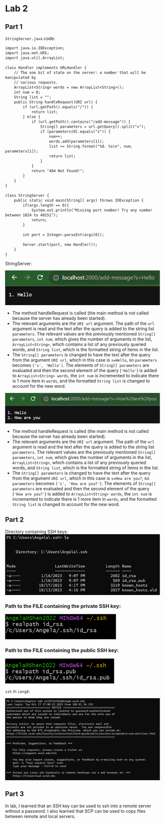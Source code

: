 # Lab 2

## Part 1

`StringServer.java` code:
```
import java.io.IOException;
import java.net.URI;
import java.util.ArrayList;

class Handler implements URLHandler {
    // The one bit of state on the server: a number that will be manipulated by
    // various requests.
    ArrayList<String> words = new ArrayList<String>();
    int num = 0;
    String list = "";
    public String handleRequest(URI url) {
        if (url.getPath().equals("/")) {
            return list;
        } else {
            if (url.getPath().contains("/add-message")) {
                String[] parameters = url.getQuery().split("=");
                if (parameters[0].equals("s")) {
		            num++;
                    words.add(parameters[1]);
                    list += String.format("%d. %s\n", num, parameters[1]);
		            return list;
                }
            }
            return "404 Not Found!";
        }
    }
}

class StringServer {
    public static void main(String[] args) throws IOException {
        if(args.length == 0){
            System.out.println("Missing port number! Try any number between 1024 to 49151");
            return;
        }

        int port = Integer.parseInt(args[0]);

        Server.start(port, new Handler()); 
    }
}
```

StringServer:

![Image](ss1.png)

- The method handleRequest is called (the main method is not called because the server has already been started).
- The relevant arguments are the `URI url` argument. The path of the `url` argument is read and the text after the query is added to the string list `parameters`. The relevant values are the previously mentioned `String[] parameters`, `int num`, which gives the number of arguments in the list, `ArrayList<String>`, which contains a list of any previously queried words, and `String list`, which is the formatted string of items in the list.
- The `String[] parameters` is changed to have the text after the query from the argument `URI url`, which in this case is `s=Hello`, so `parameters` becomes `['s', 'Hello']`. The elements of `String[] parameters` are evaluated and then the second element of the query (`'Hello'`) is added to `ArrayList<String> words`, the `int num` is incremented to indicate there is 1 more item in `words`, and the formatted `String list` is changed to account for the new word.

![Image](ss2.png)

- The method handleRequest is called (the main method is not called because the server has already been started).
- The relevant arguments are the `URI url` argument. The path of the `url` argument is read and the text after the query is added to the string list `parameters`. The relevant values are the previously mentioned `String[] parameters`, `int num`, which gives the number of arguments in the list, `ArrayList<String>`, which contains a list of any previously queried words, and `String list`, which is the formatted string of items in the list.
- The `String[] parameters` is changed to have the text after the query from the argument `URI url`, which in this case is `s=How are you?`, so `parameters` becomes `['s', 'How are you?']`. The elements of `String[] parameters` are evaluated and then the second element of the query (`'How are you?'`) is added to `ArrayList<String> words`, the `int num` is incremented to indicate there is 1 more item in `words`, and the formatted `String list` is changed to account for the new word.
## Part 2

Directory containing SSH keys: 
![Image](path.png)

### Path to the FILE containing the private SSH key:

![Image](rsa1.png)

### Path to the FILE containing the public SSH key:

![Image](rsa2.png)

`ssh` in `ieng6`:

![Image](ssh1.png)

## Part 3

In lab, I learned that an SSH key can be used to ssh into a remote server without a password. I also learned that SCP can be used to copy files between remote and local servers.

